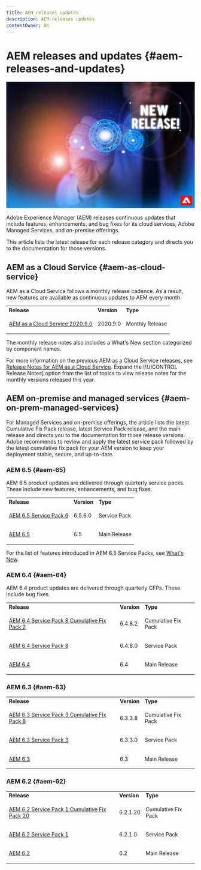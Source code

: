 ```yaml
---
title: AEM releases updates
description: AEM releases updates
contentOwner: AK
---
```


# AEM releases and updates {#aem-releases-and-updates}

![AEM new releases](assets/new-aem-releases.jpeg)

Adobe Experience Manager (AEM) releases continuous updates that include features, enhancements, and bug fixes for its cloud services, Adobe Managed Services, and on-premise offerings.

This article lists the latest release for each release category and directs you to the documentation for those versions.

## AEM as a Cloud Service {#aem-as-cloud-service}

AEM as a Cloud Service follows a monthly release cadence. As a result, new features are available as continuous updates to AEM every month.

<table>
 <tbody>
  <tr>
   <td><b>Release</b></td>
   <td><b>Version</b></td>
   <td><b>Type</b></td>
  </tr>
   <tr>
   <td><p><a href="https://docs.adobe.com/content/help/en/experience-manager-cloud-service/release-notes/release-notes/release-notes-current.html" target="_blank">AEM as a Cloud Service 2020.9.0</a></p></td>
   <td>2020.9.0</td>
   <td>Monthly Release</td>
  </tr>  
 </tbody>
</table>

The monthly release notes also includes a What's New section categorized by component names.

For more information on the previous AEM as a Cloud Service releases, see [Release Notes for AEM as a Cloud Service](https://docs.adobe.com/content/help/en/experience-manager-cloud-service/release-notes/home.html). Expand the [!UICONTROL Release Notes] option from the list of topics to view release notes for the monthly versions released this year.

## AEM on-premise and managed services {#aem-on-prem-managed-services}

For Managed Services and on-premise offerings, the article lists the latest Cumulative Fix Pack release, latest Service Pack release, and the main release and directs you to the documentation for those release versions. Adobe recommends to review and apply the latest service pack followed by the latest cumulative fix pack for your AEM version to keep your deployment stable, secure, and up-to-date.

### AEM 6.5 {#aem-65}

AEM 6.5 product updates are delivered through quarterly service packs. These include new features, enhancements, and bug fixes.

<table>
 <tbody>
  <tr>
   <td><b>Release</b></td>
   <td><b>Version</b></td>
   <td><b>Type</b></td>
  </tr>
   <tr>
   <td><p><a href="https://docs.adobe.com/content/help/en/experience-manager-65/release-notes/service-pack/sp-release-notes.html" target="_blank">AEM 6.5 Service Pack 6</a></p></td>
   <td>6.5.6.0</td>
   <td>Service Pack</td>
  </tr>
   <tr>
   <td><p><a href="https://docs.adobe.com/content/help/en/experience-manager-65/release-notes/release-notes.html" target="_blank">AEM 6.5</a></p></td>
   <td>6.5</td>
   <td>Main Release</td>
  </tr>  
 </tbody>
</table>

For the list of features introduced in AEM 6.5 Service Packs, see [What's New](https://docs.adobe.com/content/help/en/experience-manager-65/release-notes/service-pack/new-features-latest-service-pack.html).

### AEM 6.4 {#aem-64}

AEM 6.4 product updates are delivered through quarterly CFPs. These include bug fixes.  

<table>
 <tbody>
  <tr>
   <td><b>Release</b></td>
   <td><b>Version</b></td>
   <td><b>Type</b></td>
  </tr>
   <tr>
   <td><p><a href="https://docs.adobe.com/content/help/en/experience-manager-64/release-notes/cfp-release-notes.html" target="_blank">AEM 6.4 Service Pack 8 Cumulative Fix Pack 2</a></p></td>
   <td>6.4.8.2</td>
   <td>Cumulative Fix Pack</td>
  </tr>
   <tr>
   <td><p><a href="https://docs.adobe.com/content/help/en/experience-manager-64/release-notes/sp-release-notes.html" target="_blank">AEM 6.4 Service Pack 8</a></p></td>
   <td>6.4.8.0</td>
   <td>Service Pack</td>
  </tr>
  <tr>
   <td><p><a href="https://docs.adobe.com/content/help/en/experience-manager-64/release-notes/release-notes.html">AEM 6.4</a></p></td>
   <td>6.4</td>
   <td>Main Release</td>
  </tr>  
 </tbody>
</table>

### AEM 6.3 {#aem-63}

<table>
 <tbody>
  <tr>
   <td><b>Release</b></td>
   <td><b>Version</b></td>
   <td><b>Type</b></td>
  </tr>
   <tr>
   <td><p><a href="https://helpx.adobe.com/experience-manager/release-notes--aem-6-3-cumulative-fix-pack.html" target="_blank">AEM 6.3 Service Pack 3 Cumulative Fix Pack 8</a></p></td>
   <td>6.3.3.8</td>
   <td>Cumulative Fix Pack</td>
  </tr>
   <tr>
   <td><p><a href="https://helpx.adobe.com/experience-manager/6-3/release-notes/sp3-release-notes.html" target="_blank">AEM 6.3 Service Pack 3</a></p></td>
   <td>6.3.3.0</td>
   <td>Service Pack</td>
  </tr>
  <tr>
   <td><p><a href="https://helpx.adobe.com/experience-manager/6-3/release-notes.html">AEM 6.3</a></p></td>
   <td>6.3</td>
   <td>Main Release</td>
  </tr>  
 </tbody>
</table>

### AEM 6.2 {#aem-62}

<table>
 <tbody>
  <tr>
   <td><b>Release</b></td>
   <td><b>Version</b></td>
   <td><b>Type</b></td>
  </tr>
   <tr>
   <td><p><a href="https://helpx.adobe.com/experience-manager/release-notes--aem-6-2-cumulative-fix-pack.html" target="_blank">AEM 6.2 Service Pack 1 Cumulative Fix Pack 20</a></p></td>
   <td>6.2.1.20</td>
   <td>Cumulative Fix Pack</td>
  </tr>
   <tr>
   <td><p><a href="https://helpx.adobe.com/experience-manager/6-2/release-notes/sp1.html" target="_blank">AEM 6.2 Service Pack 1</a></p></td>
   <td>6.2.1.0</td>
   <td>Service Pack</td>
  </tr>
  <tr>
   <td><p><a href="https://helpx.adobe.com/experience-manager/6-2/release-notes.html">AEM 6.2</a></p></td>
   <td>6.2</td>
   <td>Main Release</td>
  </tr>  
 </tbody>
</table>
